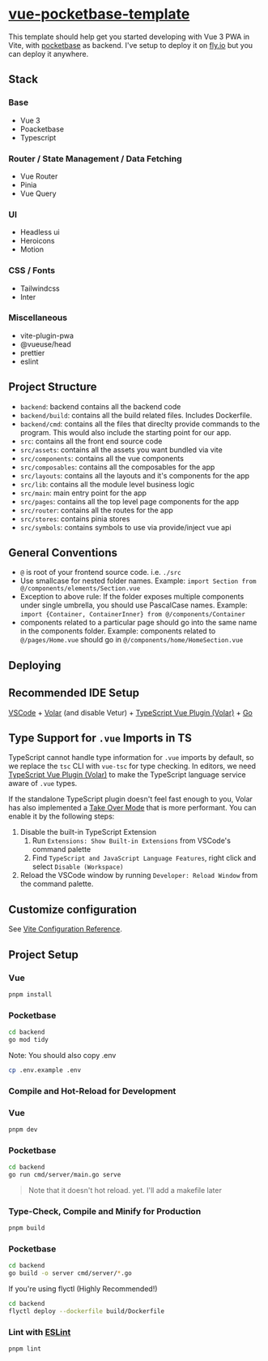 # [vue-pocketbase-template](https://vue-pocketbase-template.vercel.app)

This template should help get you started developing with Vue 3 PWA in Vite, with [pocketbase](https://pocketbase.io) as backend. I've setup to deploy it on [fly.io](https://fly.io) but you can deploy it anywhere.

## Stack

### Base

- Vue 3
- Poacketbase
- Typescript

### Router / State Management / Data Fetching

- Vue Router
- Pinia
- Vue Query

### UI

- Headless ui
- Heroicons
- Motion

### CSS / Fonts

- Tailwindcss
- Inter

### Miscellaneous

- vite-plugin-pwa
- @vueuse/head
- prettier
- eslint

## Project Structure

- `backend`: backend contains all the backend code
- `backend/build`: contains all the build related files. Includes Dockerfile.
- `backend/cmd`: contains all the files that direclty provide commands to the program. This would also include the starting point for our app.
- `src`: contains all the front end source code
- `src/assets`: contains all the assets you want bundled via vite
- `src/components`: contains all the vue components
- `src/composables`: contains all the composables for the app
- `src/layouts`: contains all the layouts and it's components for the app
- `src/lib`: contains all the module level business logic
- `src/main`: main entry point for the app
- `src/pages`: contains all the top level page components for the app
- `src/router`: contains all the routes for the app
- `src/stores`: contains pinia stores
- `src/symbols`: contains symbols to use via provide/inject vue api

## General Conventions

- `@` is root of your frontend source code. i.e. `./src`
- Use smallcase for nested folder names. Example: `import Section from @/components/elements/Section.vue`
- Exception to above rule: If the folder exposes multiple components under single umbrella, you should use PascalCase names. Example: `import {Container, ContainerInner} from @/components/Container`
- components related to a particular page should go into the same name in the components folder. Example: components related to `@/pages/Home.vue` should go in `@/components/home/HomeSection.vue`

## Deploying

## Recommended IDE Setup

[VSCode](https://code.visualstudio.com/) + [Volar](https://marketplace.visualstudio.com/items?itemName=Vue.volar) (and disable Vetur) + [TypeScript Vue Plugin (Volar)](https://marketplace.visualstudio.com/items?itemName=Vue.vscode-typescript-vue-plugin) + [Go](https://marketplace.visualstudio.com/items?itemName=golang.Go)

## Type Support for `.vue` Imports in TS

TypeScript cannot handle type information for `.vue` imports by default, so we replace the `tsc` CLI with `vue-tsc` for type checking. In editors, we need [TypeScript Vue Plugin (Volar)](https://marketplace.visualstudio.com/items?itemName=Vue.vscode-typescript-vue-plugin) to make the TypeScript language service aware of `.vue` types.

If the standalone TypeScript plugin doesn't feel fast enough to you, Volar has also implemented a [Take Over Mode](https://github.com/johnsoncodehk/volar/discussions/471#discussioncomment-1361669) that is more performant. You can enable it by the following steps:

1. Disable the built-in TypeScript Extension
   1. Run `Extensions: Show Built-in Extensions` from VSCode's command palette
   2. Find `TypeScript and JavaScript Language Features`, right click and select `Disable (Workspace)`
2. Reload the VSCode window by running `Developer: Reload Window` from the command palette.

## Customize configuration

See [Vite Configuration Reference](https://vitejs.dev/config/).

## Project Setup

### Vue

```sh
pnpm install
```

### Pocketbase

```sh
cd backend
go mod tidy
```

<aside>
Note: You should also copy .env

```sh
cp .env.example .env
```

</aside>

### Compile and Hot-Reload for Development

### Vue

```sh
pnpm dev
```

### Pocketbase

```sh
cd backend
go run cmd/server/main.go serve
```

> Note that it doesn't hot reload. yet. I'll add a makefile later

### Type-Check, Compile and Minify for Production

```sh
pnpm build
```

### Pocketbase

```sh
cd backend
go build -o server cmd/server/*.go
```

If you're using flyctl (Highly Recommended!)

```sh
cd backend
flyctl deploy --dockerfile build/Dockerfile
```

### Lint with [ESLint](https://eslint.org/)

```sh
pnpm lint
```

